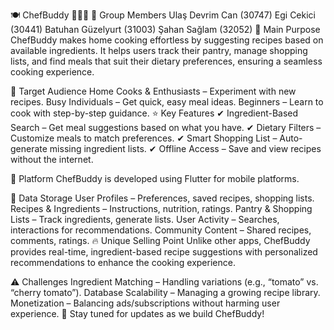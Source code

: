 🍽️ ChefBuddy 👨🏻‍🍳
👥 Group Members
Ulaş Devrim Can (30747)
Egi Cekici (30441)
Batuhan Güzelyurt (31003)
Şahan Sağlam (32052)
📌 Main Purpose
ChefBuddy makes home cooking effortless by suggesting recipes based on available ingredients. It helps users track their pantry, manage shopping lists, and find meals that suit their dietary preferences, ensuring a seamless cooking experience.

🎯 Target Audience
Home Cooks & Enthusiasts – Experiment with new recipes.
Busy Individuals – Get quick, easy meal ideas.
Beginners – Learn to cook with step-by-step guidance.
⭐ Key Features
✔ Ingredient-Based Search – Get meal suggestions based on what you have.
✔ Dietary Filters – Customize meals to match preferences.
✔ Smart Shopping List – Auto-generate missing ingredient lists.
✔ Offline Access – Save and view recipes without the internet.

📱 Platform
ChefBuddy is developed using Flutter for mobile platforms.

💾 Data Storage
User Profiles – Preferences, saved recipes, shopping lists.
Recipes & Ingredients – Instructions, nutrition, ratings.
Pantry & Shopping Lists – Track ingredients, generate lists.
User Activity – Searches, interactions for recommendations.
Community Content – Shared recipes, comments, ratings.
🔥 Unique Selling Point
Unlike other apps, ChefBuddy provides real-time, ingredient-based recipe suggestions with personalized recommendations to enhance the cooking experience.

⚠️ Challenges
Ingredient Matching – Handling variations (e.g., “tomato” vs. “cherry tomato”).
Database Scalability – Managing a growing recipe library.
Monetization – Balancing ads/subscriptions without harming user experience.
🚀 Stay tuned for updates as we build ChefBuddy!
